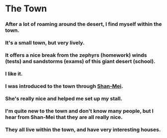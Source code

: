 <head>
  <title>The Town</title>
</head>
<body>
  <h1>The Town</h1>
  <h3>After a lot of roaming around the desert, I find myself within the town. <br><br> It's a small town, but very lively. <br><br> It offers a nice break from the zephyrs (homework) winds (tests) and sandstorms (exams) of this giant desert (school).<br><br> I like it. <br><br> I was introduced to the town through <a href="https://harzavad.github.io/the-merchant/">Shan-Mei</a>. <br><br>She's really nice and helped me set up my stall. <br><br> I'm quite new to the town and don't know many people, but I hear from Shan-Mei that they are all really nice. <br><br> They all live within the town, and have very interesting houses.</h3>
</body>
